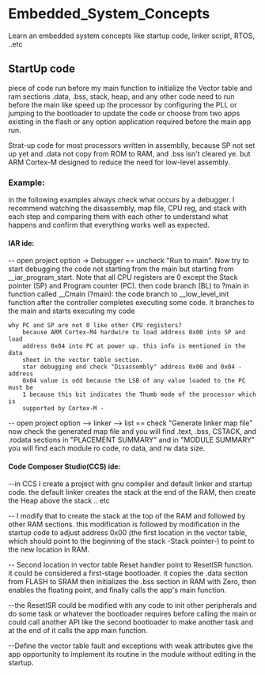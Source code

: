 # Embedded_System_Concepts
 Learn an embedded system concepts like startup code, linker script, RTOS, ..etc
 
## StartUp code
piece of code run before my main function to initialize the Vector table and 
ram sections .data, .bss, stack, heap, and any other code need to run before the
main like speed up the processor by configuring the PLL or jumping to the 
bootloader to update the code or choose from two apps existing in the flash or 
any option application required before the main app run.

Strat-up code for most processors written in assemblly, because SP not set up 
yet and .data not copy from ROM to RAM, and .bss isn't cleared ye. but ARM 
Cortex-M designed to reduce the need for low-level assembly.


### Example:
in the following examples always check what occurs by a debugger. I recommend 
watching the disassembly, map file, CPU reg, and stack with each step and 
comparing them with each other to understand what happens and confirm that 
everything works well as expected.

#### IAR ide:
-- open project option -> Debugger == uncheck "Run to main".
    Now try to start debugging the code not starting from the main but starting 
    from __iar_program_start. 
    Note that all CPU registers are 0 except the Stack pointer (SP) and Program 
    counter (PC).
    then code branch (BL) to ?main
    in function called __Cmain (?main):
        the code branch to __low_level_init function after the controller 
        completes executing some code. it branches to the main and starts 
        executing my code

    why PC and SP are not 0 like other CPU registers?
        because ARM Cortex-M4 hardwire to load address 0x00 into SP and load 
        address 0x04 into PC at power up. this info is mentioned in the data 
        sheet in the vector table section.
        star debugging and check "Disassembly" address 0x00 and 0x04 - address 
        0x04 value is odd because the LSB of any value loaded to the PC must be 
        1 because this bit indicates the Thumb mode of the processor which is 
        supported by Cortex-M -


-- open project option --> linker --> list == check "Generate linker map file"
    now check the generated map file and you will find .text, .bss, CSTACK, and 
    .rodata sections in "PLACEMENT SUMMARY" and in "MODULE SUMMARY" you will 
    find each module ro code, ro data, and rw data size.
    
    
#### Code Composer Studio(CCS) ide:
--in CCS I create a project with gnu compiler and default linker and startup code. 
the default linker creates the stack at the end of the RAM, then create the Heap 
above the stack .. etc

-- I modify that to create the stack at the top of the RAM and followed by other 
RAM sections. this modification is followed by modification in the startup code 
to adjust address 0x00 (the first location in the vector table, which should 
point to the beginning of the stack -Stack pointer-) to point to the new location 
in RAM.

-- Second location in vector table Reset handler point to ResetISR function. 
it could be considered a first-stage bootloader. it copies the .data section from 
FLASH to SRAM then initializes the .bss section in RAM with Zero, then enables the 
floating point, and finally calls the app's main function.

--the ResetISR could be modified with any code to init other peripherals and do some 
task or whatever the bootloader requires before calling the main or could call another 
API like the second bootloader to make another task and at the end of it calls the app 
main function.

--Define the vector table fault and exceptions with weak attributes give the app opportunity 
to implement its routine in the module without editing in the startup.
